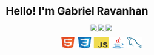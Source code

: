 <h1>Hello! I'm Gabriel Ravanhan</h1>
<p align="center">
  <a href="https://github.com/gabrielravanhan">
    <img height="160em" src="https://github-readme-stats.vercel.app/api?username=gabrielravanhan&show_icons=true&theme=react&bg_color=0D1117&count_private=true&locale=pt-br&custom_title=Minhas+estatísticas"/>
    <img height="160em" src="https://github-readme-streak-stats.herokuapp.com/?user=gabrielravanhan&theme=react&background=0D1117&locale=pt-br">
    <img height="160em" src="https://github-readme-stats.vercel.app/api/top-langs/?username=gabrielravanhan&layout=compact&langs_count=7&theme=react&bg_color=0D1117&locale=pt-br">
  </a>
</p>
<p style="display: inline_block" align="center">
  <img alt="HTML5" align="center" height="30" width="40" src="https://raw.githubusercontent.com/devicons/devicon/master/icons/html5/html5-original.svg">  
  <img alt="CSS3" align="center" height="30" width="40" src="https://raw.githubusercontent.com/devicons/devicon/master/icons/css3/css3-original.svg">  
  <img alt="JS" align="center" height="30" width="40" src="https://raw.githubusercontent.com/devicons/devicon/master/icons/javascript/javascript-original.svg">  
  <img alt="Java" align="center" height="30" width="40" src="https://raw.githubusercontent.com/devicons/devicon/master/icons/java/java-original.svg">  
  <img alt="MySQL" align="center" height="30" width="40" src="https://raw.githubusercontent.com/devicons/devicon/master/icons/mysql/mysql-original.svg">
</p>
